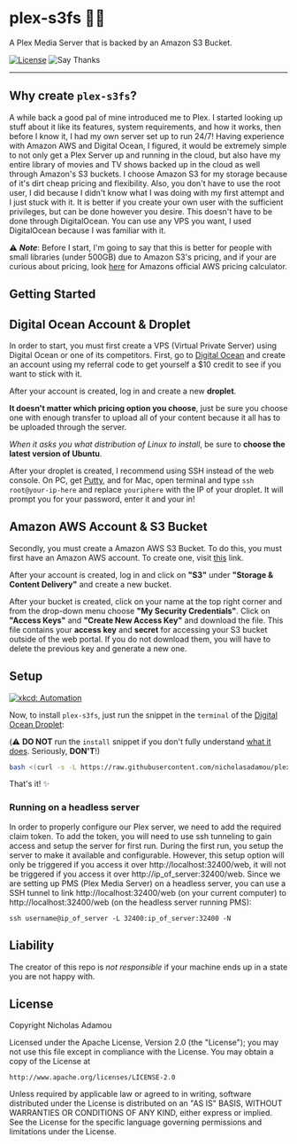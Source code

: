 # plex-s3fs 🎥🍿

A Plex Media Server that is backed by an Amazon S3 Bucket.

[![License](https://img.shields.io/github/license/nicholasadamou/stockflight.svg?label=License&maxAge=86400)](./LICENSE)
![Say Thanks](https://img.shields.io/badge/say-thanks-ff69b4.svg)

---

## Why create `plex-s3fs`?

A while back a good pal of mine introduced me to Plex. I started looking up stuff about it like its features, system requirements, and how it works, then before I know it, I had my own server set up to run 24/7! Having experience with Amazon AWS and Digital Ocean, I figured, it would be extremely simple to not only get a Plex Server up and running in the cloud, but also have my entire library of movies and TV shows backed up in the cloud as well through Amazon's S3 buckets. I choose Amazon S3 for my storage because of it's dirt cheap pricing and flexibility. Also, you don't have to use the root user, I did because I didn't know what I was doing with my first attempt and I just stuck with it. It is better if you create your own user with the sufficient privileges, but can be done however you desire. This doesn't have to be done through DigitalOcean. You can use any VPS you want, I used DigitalOcean because I was familiar with it.

⚠️ _**Note**_: Before I start, I'm going to say that this is better for people with small libraries (under 500GB) due to Amazon S3's pricing, and if your are curious about pricing, look [here](http://calculator.s3.amazonaws.com/index.html) for Amazons official AWS pricing calculator.

## Getting Started

## Digital Ocean Account & Droplet

In order to start, you must first create a VPS (Virtual Private Server) using Digital Ocean or one of its competitors. First, go to [Digital Ocean](https://m.do.co/c/6256ee0966d5) and create an account using my referral code to get yourself a \$10 credit to see if you want to stick with it.

After your account is created, log in and create a new **droplet**.

**It doesn't matter which pricing option you choose**, just be sure you choose one with enough transfer to upload all of your content because it all has to be uploaded through the server.

_When it asks you what distribution of Linux to install_, be sure to **choose the latest version of Ubuntu**.

After your droplet is created, I recommend using SSH instead of the web console. On PC, get [Putty](http://www.chiark.greenend.org.uk/~sgtatham/putty/), and for Mac, open terminal and type `ssh root@your-ip-here` and replace `youriphere` with the IP of your droplet. It will prompt you for your password, enter it and your in!

## Amazon AWS Account & S3 Bucket

Secondly, you must create a Amazon AWS S3 Bucket. To do this, you must first have an Amazon AWS account. To create one, visit [this](https://aws.amazon.com/premiumsupport/knowledge-center/create-and-activate-aws-account/) link.

After your account is created, log in and click on **"S3"** under **"Storage & Content Delivery"** and create a new bucket.

After your bucket is created, click on your name at the top right corner and from the drop-down menu choose **"My Security Credentials"**. Click on **"Access Keys"** and **"Create New Access Key"** and download the file. This file contains your **access key** and **secret** for accessing your S3 bucket outside of the web portal. If you do not download them, you will have to delete the previous key and generate a new one.

## Setup

[![xkcd: Automation](http://imgs.xkcd.com/comics/automation.png)](http://xkcd.com/1319/)

Now, to install `plex-s3fs`, just run the snippet in the `terminal` of the [Digital Ocean Droplet](https://www.digitalocean.com/products/droplets/):

(⚠️ **DO NOT** run the `install` snippet if you don't fully
understand [what it does](install.sh). Seriously, **DON'T**!)

```bash
bash <(curl -s -L https://raw.githubusercontent.com/nicholasadamou/plex-s3fs/master/install.sh)
```

That's it! ✨

### Running on a headless server

In order to properly configure our Plex server, we need to add the required claim token. To add the token, you will need to use ssh tunneling to gain access and setup the server for first run. During the first run, you setup the server to make it available and configurable. However, this setup option will only be triggered if you access it over http://localhost:32400/web, it will not be triggered if you access it over http://ip_of_server:32400/web. Since we are setting up PMS (Plex Media Server) on a headless server, you can use a SSH tunnel to link http://localhost:32400/web (on your current computer) to http://localhost:32400/web (on the headless server running PMS):

`ssh username@ip_of_server -L 32400:ip_of_server:32400 -N`

## Liability

The creator of this repo is _not responsible_ if your machine ends up in a state you are not happy with.

## License

Copyright Nicholas Adamou

Licensed under the Apache License, Version 2.0 (the "License");
you may not use this file except in compliance with the License.
You may obtain a copy of the License at

    http://www.apache.org/licenses/LICENSE-2.0

Unless required by applicable law or agreed to in writing, software
distributed under the License is distributed on an "AS IS" BASIS,
WITHOUT WARRANTIES OR CONDITIONS OF ANY KIND, either express or implied.
See the License for the specific language governing permissions and
limitations under the License.

